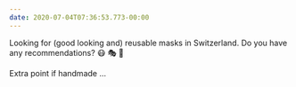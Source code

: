 ```yaml
---
date: 2020-07-04T07:36:53.773-00:00
---
```

Looking for (good looking and) reusable masks in Switzerland. Do you have any recommendations? 😷 🎭 🦠 

Extra point if handmade ...
